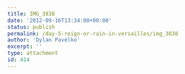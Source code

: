 ```yaml
---
title: IMG_3838
date: '2012-09-16T13:34:00+00:00'
status: publish
permalink: /day-5-reign-or-rain-in-versailles/img_3838
author: 'Dylan Pavelko'
excerpt: ''
type: attachment
id: 414
---
```

<!DOCTYPE html PUBLIC "-//W3C//DTD HTML 4.0 Transitional//EN" "http://www.w3.org/TR/REC-html40/loose.dtd">
<?xml encoding="UTF-8">

